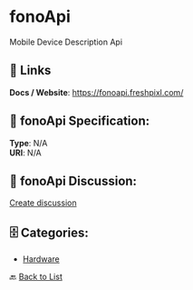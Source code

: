 # fonoApi


Mobile Device Description Api

##  🔗 Links
**Docs / Website**: https://fonoapi.freshpixl.com/

## 🧬 fonoApi Specification:
**Type**: N/A  
**URI**: N/A

## 💬 fonoApi Discussion:
[Create discussion](https://github.com/apis-list/apis-list/discussions/new)

## 🗄️ Categories:
- [Hardware](https://github.com/apis-list/apis-list#hardware-)




🔙 [Back to List](https://github.com/apis-list/apis-list)
